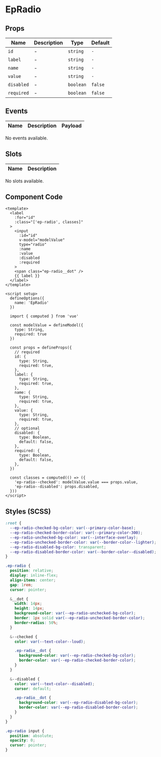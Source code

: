 # EpRadio



## Props
| Name | Description | Type | Default |
|------|-------------|------|---------|
| `id` | - | `string` | `-` |
| `label` | - | `string` | `-` |
| `name` | - | `string` | `-` |
| `value` | - | `string` | `-` |
| `disabled` | - | `boolean` | `false` |
| `required` | - | `boolean` | `false` |

## Events
| Name    | Description                 | Payload    |
|---------|-----------------------------|------------|
No events available.

## Slots
| Name | Description |
|------|-------------|
No slots available.

## Component Code

```vue
<template>
  <label
    :for="id"
    :class="['ep-radio', classes]"
  >
    <input
      :id="id"
      v-model="modelValue"
      type="radio"
      :name
      :value
      :disabled
      :required
    >
    <span class="ep-radio__dot" />
    {{ label }}
  </label>
</template>

<script setup>
  defineOptions({
    name: 'EpRadio'
  })

  import { computed } from 'vue'

  const modelValue = defineModel({
    type: String,
    required: true
  })

  const props = defineProps({
    // required
    id: {
      type: String,
      required: true,
    },
    label: {
      type: String,
      required: true,
    },
    name: {
      type: String,
      required: true,
    },
    value: {
      type: String,
      required: true,
    },
    // optional
    disabled: {
      type: Boolean,
      default: false,
    },
    required: {
      type: Boolean,
      default: false,
    },
  })

  const classes = computed(() => ({
    'ep-radio--checked': modelValue.value === props.value,
    'ep-radio--disabled': props.disabled,
  }))
</script>

```


## Styles (SCSS)

```scss
:root {
  --ep-radio-checked-bg-color: var(--primary-color-base);
  --ep-radio-checked-border-color: var(--primary-color-300);
  --ep-radio-unchecked-bg-color: var(--interface-overlay);
  --ep-radio-unchecked-border-color: var(--border-color--lighter);
  --ep-radio-disabled-bg-color: transparent;
  --ep-radio-disabled-border-color: var(--border-color--disabled);
}

.ep-radio {
  position: relative;
  display: inline-flex;
  align-items: center;
  gap: 1rem;
  cursor: pointer;

  &__dot {
    width: 14px;
    height: 14px;
    background-color: var(--ep-radio-unchecked-bg-color);
    border: 1px solid var(--ep-radio-unchecked-border-color);
    border-radius: 50%;
  }

  &--checked {
    color: var(--text-color--loud);

    .ep-radio__dot {
      background-color: var(--ep-radio-checked-bg-color);
      border-color: var(--ep-radio-checked-border-color);
    }
  }

  &--disabled {
    color: var(--text-color--disabled);
    cursor: default;

    .ep-radio__dot {
      background-color: var(--ep-radio-disabled-bg-color);
      border-color: var(--ep-radio-disabled-border-color);
    }
  }
}

.ep-radio input {
  position: absolute;
  opacity: 0;
  cursor: pointer;
}
```
